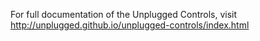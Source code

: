 For full documentation of the Unplugged Controls, visit http://unplugged.github.io/unplugged-controls/index.html